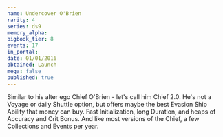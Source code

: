 ```yaml
---
name: Undercover O'Brien
rarity: 4
series: ds9
memory_alpha:
bigbook_tier: 8
events: 17
in_portal:
date: 01/01/2016
obtained: Launch
mega: false
published: true
---
```


Similar to his alter ego Chief O'Brien - let's call him Chief 2.0. He's not a Voyage or daily Shuttle option, but offers maybe the best Evasion Ship Ability that money can buy. Fast Initialization, long Duration, and heaps of Accuracy and Crit Bonus. And like most versions of the Chief, a few Collections and Events per year.
